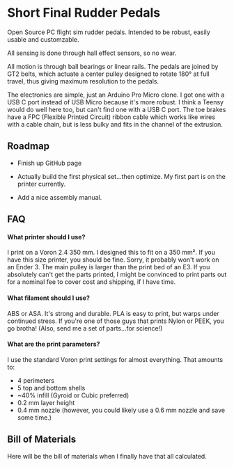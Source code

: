 
# Short Final Rudder Pedals

Open Source PC flight sim rudder pedals. Intended to be robust, easily usable and customzable.

All sensing is done through hall effect sensors, so no wear.

All motion is through ball bearings or linear rails. The pedals are joined by GT2 belts, which actuate a center pulley designed to rotate 180° at full travel, thus giving maximum resolution to the pedals.

The electronics are simple, just an Arduino Pro Micro clone. I got one with a USB C port instead of USB Micro because it's more robust. I think a Teensy would do well here too, but can't find one with a USB C port. The toe brakes have a FPC (Flexible Printed Circuit) ribbon cable which works like wires with a cable chain, but is less bulky and fits in the channel of the extrusion.



## Roadmap

- Finish up GitHub page

- Actually build the first physical set...then optimize. My first part is on the printer currently.

- Add a nice assembly manual.


## FAQ

#### What printer should I use?
I print on a Voron 2.4 350 mm. I designed this to fit on a 350 mm². If you have this size printer, you should be fine. Sorry, it probably won't work on an Ender 3. The main pulley is larger than the print bed of an E3. If you absolutely can't get the parts printed, I might be convinced to print parts out for a nominal fee to cover cost and shipping, if I have time.

#### What filament should I use?
ABS or ASA. It's strong and durable. PLA is easy to print, but warps under continued stress. If you're one of those guys that prints Nylon or PEEK, you go brotha! (Also, send me a set of parts...for science!)

#### What are the print parameters?
I use the standard Voron print settings for almost everything. That amounts to:
- 4 perimeters
- 5 top and bottom shells
- ~40% infill (Gyroid or Cubic preferred)
- 0.2 mm layer height
- 0.4 mm nozzle (however, you could likely use a 0.6 mm nozzle and save some time.)


## Bill of Materials
Here will be the bill of materials when I finally have that all calculated.

